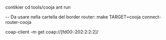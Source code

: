 contikier
cd tools/cooja
ant run

-- Da usare nella cartella del border router:
make TARGET=cooja connect-router-cooja

coap-client -m get coap://[fd00::202:2:2:2]/